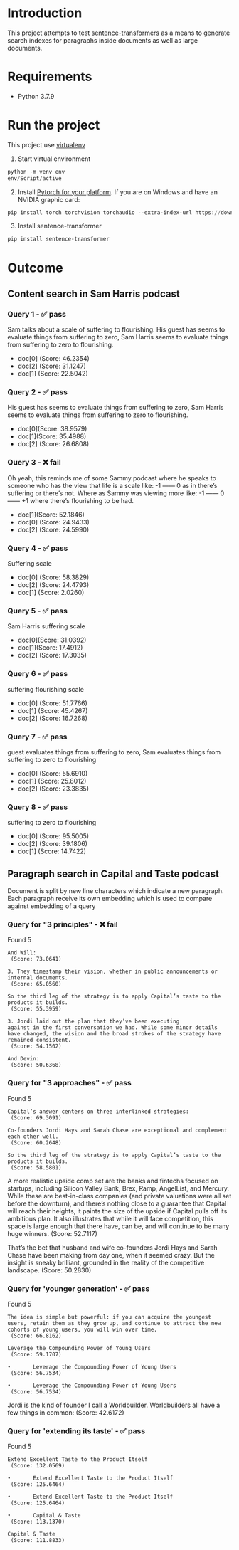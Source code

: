 # Introduction
This project attempts to test [sentence-transformers](https://www.sbert.net) as a means to generate search indexes for paragraphs inside documents as well as large documents.


# Requirements
* Python 3.7.9


# Run the project
This project use [virtualenv](https://docs.python.org/3/library/venv.html)

1. Start virtual environment
```powershell
python -m venv env
env/Script/active
```

2. Install [Pytorch for your platform](https://pytorch.org/). 
If you are on Windows and have an NVIDIA graphic card:
```powershell
pip install torch torchvision torchaudio --extra-index-url https://download.pytorch.org/whl/cu117
```

3. Install sentence-transformer
```powershell
pip install sentence-transformer
```

# Outcome

## Content search in Sam Harris podcast
### Query 1 - ✅ pass 
Sam talks about a scale of suffering to flourishing. His guest has seems to evaluate things from suffering to zero, Sam Harris seems to evaluate things from suffering to zero to flourishing.
* doc[0] (Score: 46.2354)
* doc[2] (Score: 31.1247)
* doc[1] (Score: 22.5042)

### Query 2 - ✅ pass 
His guest has seems to evaluate things from suffering to zero, Sam Harris seems to evaluate things from suffering to zero to flourishing.
* doc[0](Score: 38.9579)
* doc[1](Score: 35.4988)
* doc[2] (Score: 26.6808)

### Query 3 - ❌ fail 
Oh yeah, this reminds me of some Sammy podcast where he speaks to someone who has the view that life is a scale like: -1 —— 0 as in there’s suffering or there’s not. Where as Sammy was viewing more like: -1 —— 0 —— +1 where there’s flourishing to be had.
* doc[1](Score: 52.1846)
* doc[0] (Score: 24.9433)
* doc[2] (Score: 24.5990)

### Query 4 - ✅ pass 
Suffering scale
* doc[0] (Score: 58.3829)
* doc[2] (Score: 24.4793)
* doc[1] (Score: 2.0260)

### Query 5 - ✅ pass
Sam Harris suffering scale
* doc[0](Score: 31.0392)
* doc[1](Score: 17.4912)
* doc[2] (Score: 17.3035)

### Query 6 - ✅ pass
suffering flourishing scale
* doc[0] (Score: 51.7766)
* doc[1] (Score: 45.4267)
* doc[2] (Score: 16.7268)

### Query 7 - ✅ pass
guest evaluates things from suffering to zero, Sam evaluates things from suffering to zero to flourishing
* doc[0] (Score: 55.6910)
* doc[1] (Score: 25.8012)
* doc[2] (Score: 23.3835)

### Query 8 - ✅ pass
suffering to zero to flourishing
* doc[0] (Score: 95.5005)
* doc[2] (Score: 39.1806)
* doc[1] (Score: 14.7422)

## Paragraph search in Capital and Taste podcast
Document is split by new line characters which indicate a new paragraph. Each paragraph receive its own embedding which is used to compare against embedding of a query 

### Query for "3 principles" - ❌ fail 
Found 5
```
And Will:       
 (Score: 73.0641)
```
```
3. They timestamp their vision, whether in public announcements or internal documents.
 (Score: 65.0560)
```
```
So the third leg of the strategy is to apply Capital’s taste to the products it builds.
 (Score: 55.3959)
```
```
3. Jordi laid out the plan that they’ve been executing 
against in the first conversation we had. While some minor details have changed, the vision and the broad strokes of the strategy have remained consistent.
 (Score: 54.1502)
```
```
And Devin:
 (Score: 50.6368)
```
### Query for "3 approaches"  - ✅ pass
Found 5
```
Capital’s answer centers on three interlinked strategies:   
 (Score: 69.3091)
```
```
Co-founders Jordi Hays and Sarah Chase are exceptional and complement each other well. 
 (Score: 60.2648)
```
```
So the third leg of the strategy is to apply Capital’s taste to the products it builds.
 (Score: 58.5801)
```
A more realistic upside comp set are the banks and fintechs 
focused on startups, including Silicon Valley Bank, Brex, Ramp, AngelList, and Mercury. While these are best-in-class companies (and private valuations were all set before the downturn), and there’s nothing close to a guarantee that Capital will reach their heights, it paints the size of the upside 
if Capital pulls off its ambitious plan. It also illustrates that while it will face competition, this space is large enough that there have, can be, and will continue to be many huge winners.
 (Score: 52.7117)

That’s the bet that husband and wife co-founders Jordi Hays 
and Sarah Chase have been making from day one, when it seemed crazy. But the insight is sneaky brilliant, grounded in the reality of the competitive landscape.
 (Score: 50.2830)


### Query for 'younger generation' - ✅ pass
Found 5
```
The idea is simple but powerful: if you can acquire the youngest users, retain them as they grow up, and continue to attract the new cohorts of young users, you will win over time.
 (Score: 66.8162)
```
```
Leverage the Compounding Power of Young Users
 (Score: 59.1707)
```
```
•       Leverage the Compounding Power of Young Users       
 (Score: 56.7534)
```
```
•       Leverage the Compounding Power of Young Users       
 (Score: 56.7534)
```
Jordi is the kind of founder I call a Worldbuilder. Worldbuilders all have a few things in common:
 (Score: 42.6172)


### Query for 'extending its taste' - ✅ pass
Found 5
```
Extend Excellent Taste to the Product Itself
 (Score: 132.0569)
```
```
•       Extend Excellent Taste to the Product Itself        
 (Score: 125.6464)
```
```
•       Extend Excellent Taste to the Product Itself        
 (Score: 125.6464)
```
```
•       Capital & Taste
 (Score: 113.1370)
```
```
Capital & Taste
 (Score: 111.8833)
```